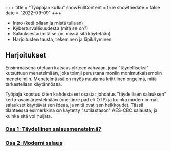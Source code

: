 +++
title = "Työpajan kulku"
showFullContent = true 
showthedate = false
date = "2022-09-09"
+++

* Intro (ketä ollaan ja mistä tullaan)
* Kyberturvallisuudesta (mitä se on?)
* Salauksesta (mitä se on, missä sitä käytetään)
* Harjoitusten tausta, tekeminen ja läpikäyminen

## Harjoitukset

Ensimmäisenä otetaan katsaus yhteen vahvaan, jopa "täydelliseksi" kutsuttuun menetelmään, joka toimii perustana moniin monimutkaisempiin menetelmiin.
Menetelmässä on myös muutama kriittiinen ongelma, mitä tarkastellaan käytännössä.

Työpaja koostuu täten kahdesta eri osasta: johdatus "täydellisen salauksen" kerta-avainjärjestelmään (one-time pad eli OTP) ja kuinka modernimmat salaukset käyttävät sen ideaa, ja mitä ovat sen heikkoudet. Tässä tilanteessa esimerkkinä on käytetty "sotilastason" AES-CBC salausta, ja kuinka sitä voi huijata.

### [Osa 1: Täydellinen salausmenetelmä?](harjoitus1)
### [Osa 2: Moderni salaus](harjoitus2)

